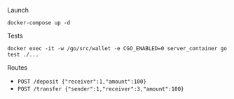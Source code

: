 Launch

`docker-compose up -d`

Tests

`docker exec -it -w /go/src/wallet -e CGO_ENABLED=0 server_container go test ./...`

Routes

* `POST /deposit {"receiver":1,"amount":100}`
* `POST /transfer {"sender":1,"receiver":3,"amount":100}`